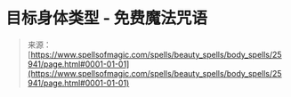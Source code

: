 <!--yml

category: 未分类

date: 2024-06-12 19:13:15

-->

# 目标身体类型 - 免费魔法咒语

> 来源：[https://www.spellsofmagic.com/spells/beauty_spells/body_spells/25941/page.html#0001-01-01](https://www.spellsofmagic.com/spells/beauty_spells/body_spells/25941/page.html#0001-01-01)
